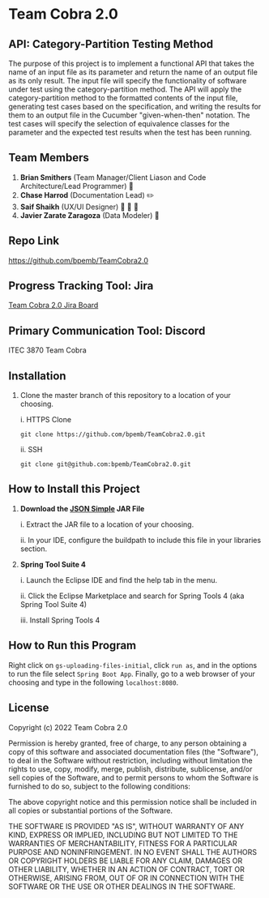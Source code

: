 # Team Cobra 2.0
## API: Category-Partition Testing Method
The purpose of this project is to implement a functional API that takes the name of an input file as its parameter and return the name of an output file as its only result. The input file will specify the functionality of software under test using the category-partition method. The API will apply the category-partition method to the formatted contents of the input file, generating test cases based on the specification, and writing the results for them to an output file in the Cucumber "given-when-then" notation. The test cases will specify the selection of equivalence classes for the parameter and the expected test results when the test has been running.

## Team Members
1. **Brian Smithers** (Team Manager/Client Liason and Code Architecture/Lead Programmer) :mechanical_arm:
2. **Chase Harrod** (Documentation Lead) :pencil2:
3. **Saif Shaikh** (UX/UI Designer) 🚧 :art: 🚧
4. **Javier Zarate Zaragoza** (Data Modeler) 🤖

## Repo Link
https://github.com/bpemb/TeamCobra2.0

## Progress Tracking Tool: Jira
[Team Cobra 2.0 Jira Board](https://jira.ggc.edu/secure/RapidBoard.jspa?rapidView=146&projectKey=TC2&view=planning.nodetail&selectedIssue=TC2-20&epics=visible&issueLimit=-1&selectedEpic=TC2-1)

## Primary Communication Tool: Discord
ITEC 3870 Team Cobra

## Installation
1. Clone the master branch of this repository to a location of your choosing.
     <p>i. HTTPS Clone</p>
     
     ```
     git clone https://github.com/bpemb/TeamCobra2.0.git
     ```
     <p>ii. SSH</p>
      
     ```
     git clone git@github.com:bpemb/TeamCobra2.0.git
     ```

## How to Install this Project
1. **Download the [JSON Simple](http://www.java2s.com/Code/Jar/j/Downloadjsonsimple111jar.htm) JAR File**
     <p>i. Extract the JAR file to a location of your choosing. </p>
     <p>ii. In your IDE, configure the buildpath to include this file in your libraries section. </p>
2. **Spring Tool Suite 4**
     <p>i. Launch the Eclipse IDE and find the help tab in the menu.</p>
     <p>ii. Click the Eclipse Marketplace and search for Spring Tools 4 (aka Spring Tool Suite 4)</p>
     <p>iii. Install Spring Tools 4</p>
     
## How to Run this Program
Right click on ```gs-uploading-files-initial```, click ```run as```, and in the options to run the file select ```Spring Boot App```. Finally,
go to a web browser of your choosing and type in the following ```localhost:8080```.

## License
Copyright (c) 2022 Team Cobra 2.0

Permission is hereby granted, free of charge, to any person obtaining a copy of this software and associated documentation files (the "Software"), to deal in the Software without restriction, including without limitation the rights to use, copy, modify, merge, publish, distribute, sublicense, and/or sell copies of the Software, and to permit persons to whom the Software is furnished to do so, subject to the following conditions:

The above copyright notice and this permission notice shall be included in all copies or substantial portions of the Software.

THE SOFTWARE IS PROVIDED "AS IS", WITHOUT WARRANTY OF ANY KIND, EXPRESS OR IMPLIED, INCLUDING BUT NOT LIMITED TO THE WARRANTIES OF MERCHANTABILITY, FITNESS FOR A PARTICULAR PURPOSE AND NONINFRINGEMENT. IN NO EVENT SHALL THE AUTHORS OR COPYRIGHT HOLDERS BE LIABLE FOR ANY CLAIM, DAMAGES OR OTHER LIABILITY, WHETHER IN AN ACTION OF CONTRACT, TORT OR OTHERWISE, ARISING FROM, OUT OF OR IN CONNECTION WITH THE SOFTWARE OR THE USE OR OTHER DEALINGS IN THE SOFTWARE.

